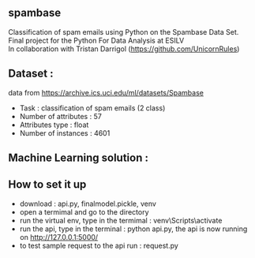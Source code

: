 ## spambase
Classification of spam emails using Python on the Spambase Data Set. <br>
Final project for the Python For Data Analysis at ESILV <br>
In collaboration with Tristan Darrigol (https://github.com/UnicornRules) <br>

## Dataset :
data from https://archive.ics.uci.edu/ml/datasets/Spambase
* Task : classification of spam emails (2 class)
* Number of attributes : 57
* Attributes type : float
* Number of instances : 4601

## Machine Learning solution :


## How to set it up
* download : api.py, finalmodel.pickle, venv
* open a termimal and go to the directory 
* run the virtual env, type in the termimal : venv\Scripts\activate
* run the api, type in the terminal : python api.py, the api is now running on http://127.0.0.1:5000/
* to test sample request to the api run : request.py
